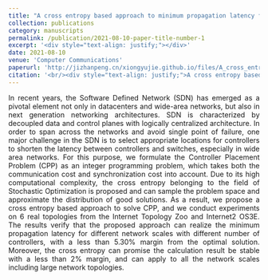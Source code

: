 ```yaml
---
title: "A cross entropy based approach to minimum propagation latency for controller placement in Software Defined Network"
collection: publications
category: manuscripts
permalink: /publication/2021-08-10-paper-title-number-1
excerpt: '<div style="text-align: justify;"></div>'
date: 2021-08-10
venue: 'Computer Communications'
paperurl: 'http://jizhanpeng.cn/xiongyujie.github.io/files/A_cross_entropy_based_approach_to_minimum_propagation_latency_for_controller_placement_in_Software_Defined_Network.pdf'
citation: '<br/><div style="text-align: justify;">A cross entropy based approach to minimum propagation latency for controller placement in Software Defined Network, J. Chen, Y.-J. Xiong*, X.-H. Qiu, D. He, H.-M. Yin and Y.-F. Xiao, Computer Communications, 2022, 191 (1): 133-144</div>'
---
```


<div style="text-align: justify;">In recent years, the Software Defined Network (SDN) has emerged as a pivotal element not only in datacenters and wide-area networks, but also in next generation networking architectures. SDN is characterized by decoupled data and control planes with logically centralized architecture. In order to span across the networks and avoid single point of failure, one major challenge in the SDN is to select appropriate locations for controllers to shorten the latency between controllers and switches, especially in wide area networks. For this purpose, we formulate the Controller Placement Problem (CPP) as an integer programming problem, which takes both the communication cost and synchronization cost into account. Due to its high computational complexity, the cross entropy belonging to the field of Stochastic Optimization is proposed and can sample the problem space and approximate the distribution of good solutions. As a result, we propose a cross entropy based approach to solve CPP, and we conduct experiments on 6 real topologies from the Internet Topology Zoo and Internet2 OS3E. The results verify that the proposed approach can realize the minimum propagation latency for different network scales with different number of controllers, with a less than 5.30% margin from the optimal solution. Moreover, the cross entropy can promise the calculation result be stable with a less than 2% margin, and can apply to all the network scales including large network topologies.</div>

<br/>
